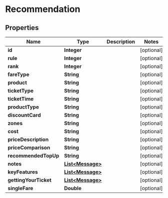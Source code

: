 
# Recommendation

## Properties
Name | Type | Description | Notes
------------ | ------------- | ------------- | -------------
**id** | **Integer** |  |  [optional]
**rule** | **Integer** |  |  [optional]
**rank** | **Integer** |  |  [optional]
**fareType** | **String** |  |  [optional]
**product** | **String** |  |  [optional]
**ticketType** | **String** |  |  [optional]
**ticketTime** | **String** |  |  [optional]
**productType** | **String** |  |  [optional]
**discountCard** | **String** |  |  [optional]
**zones** | **String** |  |  [optional]
**cost** | **String** |  |  [optional]
**priceDescription** | **String** |  |  [optional]
**priceComparison** | **String** |  |  [optional]
**recommendedTopUp** | **String** |  |  [optional]
**notes** | [**List&lt;Message&gt;**](Message.md) |  |  [optional]
**keyFeatures** | [**List&lt;Message&gt;**](Message.md) |  |  [optional]
**gettingYourTicket** | [**List&lt;Message&gt;**](Message.md) |  |  [optional]
**singleFare** | **Double** |  |  [optional]



